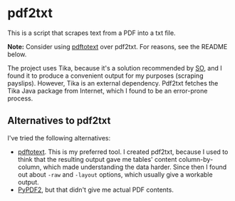 # pdf2txt

This is a script that scrapes text from a PDF into a txt file.

**Note:** Consider using [pdftotext][pdftotext] over pdf2txt. For reasons, see
the README below.

The project uses Tika, because it's a solution recommended by
[SO](https://stackoverflow.com/questions/34837707/how-to-extract-text-from-a-pdf-file),
and I found it to produce a convenient output for my purposes (scraping
payslips). However, Tika is an external dependency. Pdf2txt fetches the Tika
Java package from Internet, which I found to be an error-prone process.

## Alternatives to pdf2txt

I've tried the following alternatives:

* [pdftotext][pdftotext]. This is my preferred tool. I created pdf2txt, because
  I used to think that the resulting output gave me tables' content
  column-by-column, which made understanding the data harder. Since then I
  found out about `-raw` and `-layout` options, which usually give a workable
  output.
* [PyPDF2](https://pypi.org/project/PyPDF2/), but that didn't give me actual
  PDF contents.

[pdftotext]: https://en.wikipedia.org/wiki/Pdftotext
